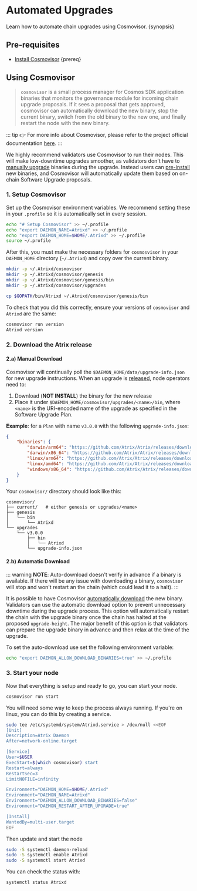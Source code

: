 <!--
order: 3
-->

# Automated Upgrades

Learn how to automate chain upgrades using Cosmovisor. {synopsis}

## Pre-requisites

- [Install Cosmovisor](https://docs.cosmos.network/main/tooling/cosmovisor#installation) {prereq}

## Using Cosmovisor

> `cosmovisor` is a small process manager for Cosmos SDK application binaries that monitors the governance module for incoming chain upgrade proposals. If it sees a proposal that gets approved, cosmovisor can automatically download the new binary, stop the current binary, switch from the old binary to the new one, and finally restart the node with the new binary.

::: tip
👉 For more info about Cosmovisor, please refer to the project official documentation [here](https://docs.cosmos.network/main/tooling/cosmovisor).
:::

<!-- markdown-link-check-disable-next-line -->
We highly recommend validators use Cosmovisor to run their nodes. This will make low-downtime upgrades smoother, as validators don't have to [manually upgrade](./manual.md) binaries during the upgrade. Instead users can [pre-install](#manual-download) new binaries, and Cosmovisor will automatically update them based on on-chain Software Upgrade proposals.

### 1. Setup Cosmovisor

Set up the Cosmovisor environment variables. We recommend setting these in your `.profile` so it is automatically set in every session.

```bash
echo "# Setup Cosmovisor" >> ~/.profile
echo "export DAEMON_NAME=Atrixd" >> ~/.profile
echo "export DAEMON_HOME=$HOME/.Atrixd" >> ~/.profile
source ~/.profile
```

After this, you must make the necessary folders for `cosmosvisor` in your `DAEMON_HOME` directory (`~/.Atrixd`) and copy over the current binary.

```bash
mkdir -p ~/.Atrixd/cosmovisor
mkdir -p ~/.Atrixd/cosmovisor/genesis
mkdir -p ~/.Atrixd/cosmovisor/genesis/bin
mkdir -p ~/.Atrixd/cosmovisor/upgrades

cp $GOPATH/bin/Atrixd ~/.Atrixd/cosmovisor/genesis/bin
```

To check that you did this correctly, ensure your versions of `cosmovisor` and `Atrixd` are the same:

```bash
cosmovisor run version
Atrixd version
```

### 2. Download the Atrix release

<!-- NOTE: Using a h4 tag here so the relative markdown link used at the top of this document works -->
<h4 id="manual-download">2.a) Manual Download</h4>

Cosmovisor will continually poll the `$DAEMON_HOME/data/upgrade-info.json` for new upgrade instructions. When an upgrade is [released](https://github.com/Atrix/Atrix/releases), node operators need to:

1. Download (**NOT INSTALL**) the binary for the new release
2. Place it under `$DAEMON_HOME/cosmovisor/upgrades/<name>/bin`, where `<name>` is the URI-encoded name of the upgrade as specified in the Software Upgrade Plan.

**Example**: for a `Plan` with name `v3.0.0` with the following `upgrade-info.json`:

```json
{
    "binaries": {
        "darwin/arm64": "https://github.com/Atrix/Atrix/releases/download/v3.0.0/Atrix_3.0.0_Darwin_arm64.tar.gz",
        "darwin/x86_64": "https://github.com/Atrix/Atrix/releases/download/v3.0.0/Atrix_3.0.0_Darwin_x86_64.tar.gz",
        "linux/arm64": "https://github.com/Atrix/Atrix/releases/download/v3.0.0/Atrix_3.0.0_Linux_arm64.tar.gz",
        "linux/amd64": "https://github.com/Atrix/Atrix/releases/download/v3.0.0/Atrix_3.0.0_Linux_amd64.tar.gz",
        "windows/x86_64": "https://github.com/Atrix/Atrix/releases/download/v3.0.0/Atrix_3.0.0_Windows_x86_64.zip"
    }
}
```

Your `cosmovisor/` directory should look like this:

```shell
cosmovisor/
├── current/   # either genesis or upgrades/<name>
├── genesis
│   └── bin
│       └── Atrixd
└── upgrades
    └── v3.0.0
        ├── bin
        │   └── Atrixd
        └── upgrade-info.json
```

#### 2.b) Automatic Download

::: warning
**NOTE**: Auto-download doesn't verify in advance if a binary is available. If there will be any issue with downloading a binary, `cosmovisor` will stop and won't restart an the chain (which could lead it to a halt).
:::

It is possible to have Cosmovisor [automatically download](https://docs.cosmos.network/main/tooling/cosmovisor#auto-download) the new binary. Validators can use the automatic download option to prevent unnecessary downtime during the upgrade process. This option will automatically restart the chain with the upgrade binary once the chain has halted at the proposed `upgrade-height`. The major benefit of this option is that validators can prepare the upgrade binary in advance and then relax at the time of the upgrade.

To set the auto-download use set the following environment variable:

```bash
echo "export DAEMON_ALLOW_DOWNLOAD_BINARIES=true" >> ~/.profile
```

### 3. Start your node

Now that everything is setup and ready to go, you can start your node.

```bash
cosmovisor run start
```

You will need some way to keep the process always running. If you're on linux, you can do this by creating a service.

```bash
sudo tee /etc/systemd/system/Atrixd.service > /dev/null <<EOF
[Unit]
Description=Atrix Daemon
After=network-online.target

[Service]
User=$USER
ExecStart=$(which cosmovisor) start
Restart=always
RestartSec=3
LimitNOFILE=infinity

Environment="DAEMON_HOME=$HOME/.Atrixd"
Environment="DAEMON_NAME=Atrixd"
Environment="DAEMON_ALLOW_DOWNLOAD_BINARIES=false"
Environment="DAEMON_RESTART_AFTER_UPGRADE=true"

[Install]
WantedBy=multi-user.target
EOF
```

Then update and start the node

```bash
sudo -S systemctl daemon-reload
sudo -S systemctl enable Atrixd
sudo -S systemctl start Atrixd
```

You can check the status with:

```bash
systemctl status Atrixd
```
